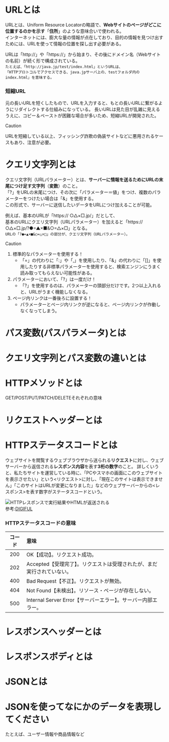 # URLとは
URLとは、Uniform Resource Locatorの略語で、**Webサイトのページがどこに位置するのかを示す**「**住所**」のような意味合いで使われる。  
インターネットには、膨大な量の情報が点在しており、目的の情報を見つけ出すためには、URLを使って情報の位置を探し出す必要がある。  

URLは「http://」や「https://」から始まり、その後にドメイン名（Webサイトの名前）が続く形で構成されている。  
`たとえば、「http://java.jp/test/index.html」というURLは、`  
`「HTTPプロトコルでアクセスできる、java.jpサーバ上の、testフォルダ内のindex.html」を意味する。`

### 短縮URL
元の長いURLを短くしたもので、URLを入力すると、もとの長いURLに繋がるようにリダイレクトする仕組みになっている。
長いURLは見た目が乱雑に見えるうえに、コピー＆ペーストが困難な場合が多いため、短縮URLが開発された。
> [!CAUTION]
> URLを短縮している以上、フィッシング詐欺の偽装サイトなどに悪用されるケースもあり、注意が必要。

# クエリ文字列とは
クエリ文字列（URLパラメーター）とは、**サーバーに情報を送るためにURLの末尾につけ足す文字列**（**変数**）のこと。  
「?」をURLの末尾につけ、その次に「パラメーター＝値」をつけ、複数のパラメーターをつけたい場合は「&」を使用する。  
この形式で、サーバーに送信したいデータをURLにつけ加えることが可能。

例えば、基本のURLが「https:// ○△×□.jp/」だとして、  
基本のURLにクエリ文字列（URLパラメーター）を加えると「https:// ○△×□.jp/?●=▲×■&○=△×□」となる。  
`URLの「?●=▲×■&○=△×□」の部分が、クエリ文字列（URLパラメーター）。`

> [!CAUTION]
> 1. 標準的なパラメーターを使用する！
>    * 「=」の代わりに「:」や「,」を使用したり、「&」の代わりに「[]」を使用したりする非標準パラメーターを使用すると、検索エンジンにうまく読み取ってもらえない可能性がある。
> 1. パラメーターにおいて、「?」は一度だけ！
>    * 「?」を使用するのは、パラメーターの頭部分だけです。2つ以上入れると、URLがうまく機能しなくなる。
> 1. ページ内リンクは一番後ろに設置する！
>    * パラメーターとページ内リンクが逆になると、ページ内リンクが作動しなくなってしまう。

# パス変数(パスパラメータ)とは

# クエリ文字列とパス変数の違いとは

# HTTPメソッドとは
GET/POST/PUT/PATCH/DELETEそれぞれの意味

# リクエストヘッダーとは

# HTTPステータスコードとは
ウェブサイトを閲覧するウェブブラウザから送られる**リクエスト**に対し、ウェブサーバーから返信される**レスポンス内容**を表す**3桁の数字**のこと。
詳しくいうと、私たちサイトを運営している時に、「PCやスマホの画面にこのウェブサイトを表示させたい」という<リクエスト>に対し、「現在このサイトは表示できません」「このサイトはURLが変更になりました」などのウェブサーバーからの<レスポンス>を表す数字がステータスコードという。

![HTTPレスポンスで実行結果やHTMLが返送される](https://digiful.irep.co.jp/hs-fs/hubfs/76975541525_02.jpg?width=1600&name=76975541525_02.jpg)  
参考:[DIGIFUL](https://digiful.irep.co.jp/blog/76975541525)

### HTTPステータスコードの意味
|コード|意味|
|:---:|:---|
|200|OK【成功】。リクエスト成功。|
|202|Accepted【受理完了】。リクエストは受理されたが、まだ実行されていない。|
|400|Bad Request【不正】。リクエストが無効。|
|404|Not Found【未検出】。リソース・ページが存在しない。|
|500|Internal Server Error【サーバーエラー】。サーバー内部エラー。|

# レスポンスヘッダーとは

# レスポンスボディとは

# JSONとは

# JSONを使ってなにかのデータを表現してください
たとえば、ユーザー情報や商品情報など
